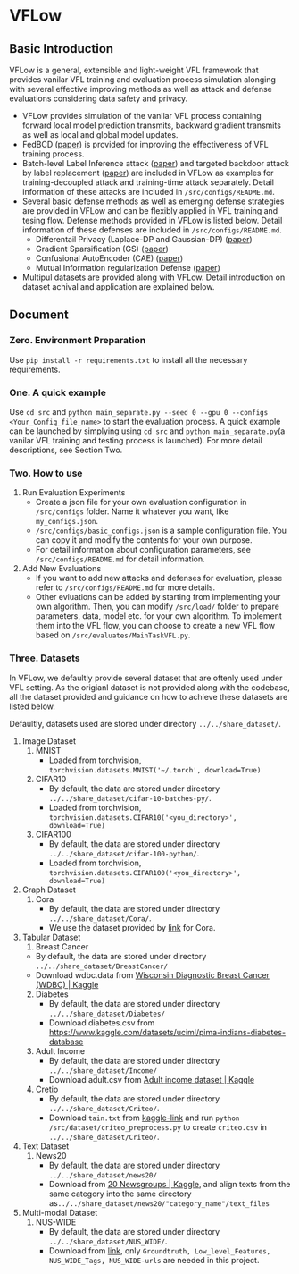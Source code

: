 # VFLow

## Basic Introduction

VFLow is a general, extensible and light-weight VFL framework that provides vanilar VFL training and evaluation process simulation alonging with several effective improving methods as well as attack and defense evaluations considering data safety and privacy.

* VFLow provides simulation of the vanilar VFL process containing forward local model prediction transmits, backward gradient transmits as well as local and global model updates.
* FedBCD ([paper](https://ieeexplore.ieee.org/abstract/document/9855231/)) is provided for improving the effectiveness of VFL training process.
* Batch-level Label Inference attack ([paper](https://ieeexplore.ieee.org/abstract/document/9833321/)) and targeted backdoor attack by label replacement ([paper](https://ieeexplore.ieee.org/abstract/document/9833321/)) are included in VFLow as examples for training-decoupled attack and training-time attack separately. Detail information of these attacks are included in `/src/configs/README.md`.
* Several basic defense methods as well as emerging defense strategies are provided in VFLow and can be flexibly applied in VFL training and tesing flow. Defense methods provided in VFLow is listed below. Detail information of these defenses are included in `/src/configs/README.md`.
    * Differentail Privacy (Laplace-DP and Gaussian-DP) ([paper](https://www.google.com.au/books/edition/Theory_and_Applications_of_Models_of_Com/JHFqCQAAQBAJ?hl=en&gbpv=1&pg=PA1&printsec=frontcover))
    * Gradient Sparsification (GS) ([paper](https://openreview.net/forum?id=SkhQHMW0W))
    * Confusional AutoEncoder (CAE) ([paper](https://ieeexplore.ieee.org/abstract/document/9833321/))
    * Mutual Information regularization Defense ([paper](https://arxiv.org/abs/2301.01142))
* Multipul datasets are provided along with VFLow. Detail introduction on dataset achival and application are explained below.


## Document

### Zero. Environment Preparation
Use `pip install -r requirements.txt` to install all the necessary requirements.

### One. A quick example
Use `cd src` and `python main_separate.py --seed 0 --gpu 0 --configs <Your_Config_file_name>` to start the evaluation process. A quick example can be launched by simplying using `cd src` and `python main_separate.py`(a vanilar VFL training and testing process is launched). For more detail descriptions, see Section Two.

### Two. How to use
1. Run Evaluation Experiments
    * Create a json file for your own evaluation configuration in `/src/configs` folder. Name it whatever you want, like `my_configs.json`.
    * `/src/configs/basic_configs.json` is a sample configuration file. You can copy it and modify the contents for your own purpose.
    * For detail information about configuration parameters, see `/src/configs/README.md` for detail information.
2. Add New Evaluations
    * If you want to add new attacks and defenses for evaluation, please refer to `/src/configs/README.md` for more details.
    * Other evluations can be added by starting from implementing your own algorithm. Then, you can modify `/src/load/` folder to prepare parameters, data, model etc. for your own algorithm. To implement them into the VFL flow, you can choose to create a new VFL flow based on `/src/evaluates/MainTaskVFL.py`.
<!-- 2. Modify the configuration files for the attacks and defenses you want to use in `/src/configs/attacks` or `/src/configs/defenses`. Remeber to keep the configuration files' names as `<AttackName/DefenseName>_configs.json` and keep `<AttackName/DefenseName>` the same as the one in the json file you created in step1. -->
<!-- 3. Add new functions for loading your config json file or dataset or model in `/src/load` directory and specify your data splition strategy.
4. Prepare your model (the one that you want to evaluate) in `/model_parameters` folder. The program will load it via `pickle` format.
5. Use `cd src` and `python main.py --seed 0 --gpu 0 --configs <Your_Config_file_name>` to start the evaluation process. -->

<!-- ### Three. How to add new evaluation strategies
1. Create your configuration file `<your_configs.json` for your evaluation in `/src/configs/` folder and add all the configuration parameters you need.
3. Implement your loading function for your configurations in `/src/load/LoadConfigs.py`.
4. Prepare your dataset if it has not been provied. Put it in `/data` folder. And prepare the data loading function in `/src/load/LoadDataset.py`. Also if you want to use your own data splitting strategy which is not yet supported, add it in `/src/load/LoadDataset.py` as well.
5. Prepare your own model in `/model_parameters` as pickle files. Simply use `pickle.dump(your_net, open('<YourPath>/<YourModel>.pkl','wb'))` to save your model and use `your_net = pickle.load(open('<YourPath>/<YourModel>.pkl',"rb"))` to load it.
6. Add the name of your attack(defense) method to `/src/configs/basic_configs.json` file and set the value to `1` if you want it in your evaluation. -->

### Three. Datasets
In VFLow, we defaultly provide several dataset that are oftenly used under VFL setting. As the origianl dataset is not provided along with the codebase, all the dataset provided and guidance on how to achieve these datasets are listed below.

Defaultly, datasets used are stored under directory `../../share_dataset/`.

1. Image Dataset
    1. MNIST
        * Loaded from torchvision, `torchvision.datasets.MNIST('~/.torch', download=True)`
    2. CIFAR10
        * By default, the data are stored under directory `../../share_dataset/cifar-10-batches-py/`.
        * Loaded from torchvision, `torchvision.datasets.CIFAR10('<you_directory>', download=True)`
    3. CIFAR100
        * By default, the data are stored under directory `../../share_dataset/cifar-100-python/`.
        * Loaded from torchvision, `torchvision.datasets.CIFAR100('<you_directory>', download=True)`
2. Graph Dataset
    1. Cora
        * By default, the data are stored under directory `../../share_dataset/Cora/`.
        * We use the dataset provided by [link](https://github.com/hgh0545/Graph-Fraudster) for Cora.
3. Tabular Dataset
    1. Breast Cancer
      * By default, the data are stored under directory `../../share_dataset/BreastCancer/`
      * Download wdbc.data from [Wisconsin Diagnostic Breast Cancer (WDBC) | Kaggle](https://www.kaggle.com/datasets/mohaiminul101/wisconsin-diagnostic-breast-cancer-wdbc)
   2. Diabetes
      * By default, the data are stored under directory `../../share_dataset/Diabetes/`
      * Download diabetes.csv from https://www.kaggle.com/datasets/uciml/pima-indians-diabetes-database
   3. Adult Income
      * By default, the data are stored under directory `../../share_dataset/Income/`
      * Download adult.csv from [Adult income dataset | Kaggle](https://www.kaggle.com/datasets/wenruliu/adult-income-dataset)
    4. Cretio
        * By default, the data are stored under directory `../../share_dataset/Criteo/`.
        * Download `tain.txt` from [kaggle-link](https://www.kaggle.com/datasets/mrkmakr/criteo-dataset) and run `python /src/dataset/criteo_preprocess.py` to create `criteo.csv` in `../../share_dataset/Criteo/`.
4. Text Dataset
    1. News20
        * By default, the data are stored under directory `../../share_dataset/news20/`
        * Download from [20 Newsgroups | Kaggle](https://www.kaggle.com/datasets/crawford/20-newsgroups), and align texts from the same category into the same directory as`../../share_dataset/news20/"category_name"/text_files`
5. Multi-modal Dataset
    1. NUS-WIDE
        * By default, the data are stored under directory `../../share_dataset/NUS_WIDE/`.
        * Download from [link](https://lms.comp.nus.edu.sg/wp-content/uploads/2019/research/nuswide/NUS-WIDE.html), only `Groundtruth, Low_level_Features, NUS_WIDE_Tags, NUS_WIDE-urls` are needed in this project.
